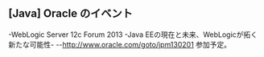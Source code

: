 ## [Java] Oracle のイベント

-WebLogic Server 12c Forum 2013  -Java EEの現在と未来、WebLogicが拓く新たな可能性-
--http://www.oracle.com/goto/jpm130201
参加予定。
